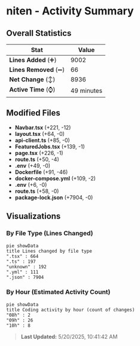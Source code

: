 # niten - Activity Summary 

## Overall Statistics

| Stat                   | Value                                                             |
| ---------------------- | ----------------------------------------------------------------- |
| **Lines Added** (➕)   | 9002                                          |
| **Lines Removed** (➖) | 66                                        |
| **Net Change** (↕)    | 8936                |
| **Active Time** (⌚)   | 49 minutes |


## Modified Files
- **Navbar.tsx** (+221, -12)
- **layout.tsx** (+64, -0)
- **api-client.ts** (+85, -0)
- **FeaturedJobs.tsx** (+139, -1)
- **page.tsx** (+226, -1)
- **route.ts** (+50, -4)
- **.env** (+49, -0)
- **Dockerfile** (+91, -46)
- **docker-compose.yml** (+109, -2)
- **.env** (+6, -0)
- **route.ts** (+58, -0)
- **package-lock.json** (+7904, -0)

## Visualizations

### By File Type (Lines Changed)

```mermaid
pie showData
title Lines changed by file type
".tsx" : 664
".ts" : 197
"unknown" : 192
".yml" : 111
".json" : 7904
```

### By Hour (Estimated Activity Count)

```mermaid
pie showData
title Coding activity by hour (count of changes)
"08h" : 2
"09h" : 26
"10h" : 8
```


> **Last Updated:** 5/20/2025, 10:41:42 AM